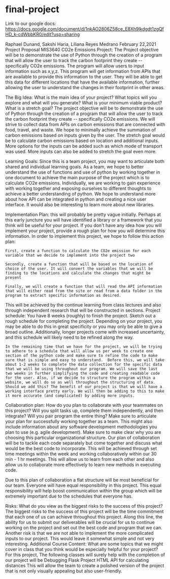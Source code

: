 # final-project

Link to our google docs: https://docs.google.com/document/d/1nkAO2806Z58ce_E8Xh9lkdgdt1zgQfHD_k-cdWbbKR0/edit?usp=sharing

Raphael Dunand, Sakshi Haria, Liliana Reyes Medrano
February 22,2021
Project Proposal
MIS3640
CO2e Emissions Project:
The Project objective will be to demonstrate the use of Python through the creation of a program that will allow the user to track the carbon footprint they create -- specifically CO2e emissions. The program will allow users to input information such as x,y,z. This program will get information from APIs that are available to provide this information to the user. They will be able to get this data for different locations that have the available information, further allowing the user to understand the changes in their footprint in other areas.

The Big Idea: What is the main idea of your project? What topics will you explore and what will you generate? What is your minimum viable product? What is a stretch goal? The project objective will be to demonstrate the use of Python through the creation of a program that will allow the user to track the carbon footprint they create -- specifically CO2e emissions.  We will strive to collect data from APIs on carbon emissions that are connected with food, travel, and waste.  We hope to minimally achieve the summation of carbon emissions based on inputs given by the user. The stretch goal would be to calculate carbon emissions based on location and additional inputs. More options for the inputs can be added such as which mode of transport was used. More inputs can also be added to stretch the goal even more.

Learning Goals: Since this is a team project, you may want to articulate both shared and individual learning goals.
As a team, we hope to better understand the use of functions and use of python by working together in one document to achieve the main purpose of the project which is to calculate CO2e emissions. Individually, we are working to gain experience with working together and exposing ourselves to different thoughts to achieve a better understanding of python. We hope to understand more about how API can be integrated in python and creating a nice user interface. It would also be interesting to learn more about new libraries. 

Implementation Plan: this will probably be pretty vague initially. Perhaps at this early juncture you will have identified a library or a framework that you think will be useful for your project. If you don't have any idea how you will implement your project, provide a rough plan for how you will determine this information.
In order to implement this project, we hope to follow this action plan:

    First, create a function to calculate the CO2e emission for each variable that we decide to implement into the project two

    Secondly, create a function that will be based on the location of choice of the user. It will convert the variables that we will be finding to the locations and calculate the changes that might be present

    Finally, we will create a function that will read the API information that will either read from the site or read from a data folder in the program to extract specific information as desired.

This will be achieved by the continue learning from class lectures and also through independent research that will be constructed in sections.
Project schedule: You have 8 weeks (roughly) to finish the project. Sketch out a rough schedule for completing the project. Depending on your project, you may be able to do this in great specificity or you may only be able to give a broad outline. Additionally, longer projects come with increased uncertainty, and this schedule will likely need to be refined along the way.


	In the remaining time that we have for the project, we will be trying to adhere to a schedule that will allow us per week to create one section of the python code and make sure to refine the code to make sure that is simple and easy to understand.  Before this, we will take about 1-2 weeks to complete the data collection for the specific data that we will be using throughout our program. We will save the last two weeks in further simplifying the code and creating readable code for the user. Also, if we decide to structure the program within a website, we will do so as well throughout the structuring of data. Should we add this? The benefit of our project is that we will have a working interface pretty early. We will then be adding to this to make it more accurate (and complicated) by adding more inputs. 
Collaboration plan: How do you plan to collaborate with your teammates on this project? Will you split tasks up, complete them independently, and then integrate? Will you pair program the entire thing? Make sure to articulate your plan for successfully working together as a team. This might also include information about any software development methodologies you plan to use (e.g. agile development). Make sure to make clear why you are choosing this particular organizational structure.
Our plan of collaboration will be to tackle each code separately but come together and discuss what would be the best code to incorporate. This will be achieved through set time meetings within the week and working collaboratively within our 30 min - 1 hr meetings. This will allow us to learn from each other and also allow us to collaborate more effectively to learn new methods in executing code. 

Due to this plan of collaboration a flat structure will be most beneficial for our team. Everyone will have equal responsibility in this project. This equal responsibility will help boost communication within the group which will be extremely important due to the schedules that everyone has.

Risks: What do you view as the biggest risks to the success of this project?
The biggest risks to the success of this project will be the time commitment that each one of us can achieve throughout this project. Along this line, the ability for us to submit our deliverables will be crucial for us to continue working on the project and set out the best code and program that we can. Another risk is that we are not able to implement the more complicated inputs to our project. This would leave it somewhat simple and not very interesting. 
Additional Course Content: What are some topics that we might cover in class that you think would be especially helpful for your project?
For this project, The following classes will surely help with the completion of our project will be 
Debugging
Flask Project HTML
API for calculating distances
This will allow the team to create a polished version of the project that is not only visually appealing but also user-friendly.
 
 
 
 










